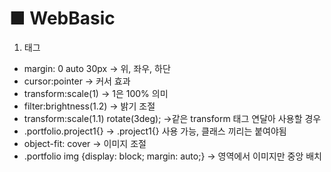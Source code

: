 # ■ WebBasic

1. 태그
- margin: 0 auto 30px -> 위, 좌우, 하단
- cursor:pointer -> 커서 효과
- transform:scale(1) -> 1은 100% 의미
- filter:brightness(1.2) -> 밝기 조절
- transform:scale(1.1) rotate(3deg); ->같은 transform 태그 연달아 사용할 경우
- .portfolio.project1{} -> .project1{} 사용 가능, 클래스 끼리는 붙여야됨
- object-fit: cover -> 이미지 조절
- .portfolio img {display: block; margin: auto;} -> 영역에서 이미지만 중앙 배치
